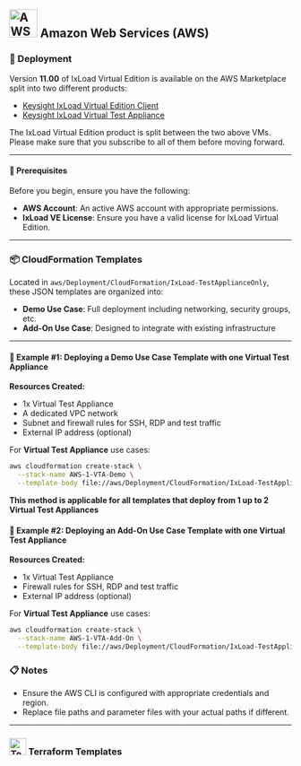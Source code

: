 ## <img src="https://a0.awsstatic.com/libra-css/images/logos/aws_logo_smile_1200x630.png" alt="AWS Logo" width="50"/> Amazon Web Services (AWS)

### 🚀 Deployment

Version **11.00** of IxLoad Virtual Edition is available on the AWS Marketplace split into two different products:

- [Keysight IxLoad Virtual Edition Client](https://aws.amazon.com/marketplace/pp/prodview-fee3kemll2qvy)
- [Keysight IxLoad Virtual Test Appliance](https://aws.amazon.com/marketplace/pp/prodview-ytjro3kw7ad26)

The IxLoad Virtual Edition product is split between the two above VMs. Please make sure that you subscribe to all of them before moving forward. 

---
#### 🔧 Prerequisites

Before you begin, ensure you have the following:
- **AWS Account**: An active AWS account with appropriate permissions.
- **IxLoad VE License**: Ensure you have a valid license for IxLoad Virtual Edition.
---

### 📦 CloudFormation Templates

Located in `aws/Deployment/CloudFormation/IxLoad-TestApplianceOnly`, these JSON templates are organized into:

- **Demo Use Case**: Full deployment including networking, security groups, etc.
- **Add-On Use Case**: Designed to integrate with existing infrastructure
---

#### 🧪 Example #1: Deploying a Demo Use Case Template with one Virtual Test Appliance

**Resources Created:**
- 1x Virtual Test Appliance
- A dedicated VPC network
- Subnet and firewall rules for SSH, RDP and test traffic
- External IP address (optional)

For **Virtual Test Appliance** use cases:

```bash
aws cloudformation create-stack \
  --stack-name AWS-1-VTA-Demo \
  --template-body file://aws/Deployment/CloudFormation/IxLoad-TestApplianceOnly/AWS-1-VTA-Demo-Use-Case.json
```

**This method is applicable for all templates that deploy from 1 up to 2 Virtual Test Appliances**

#### 🧪 Example #2: Deploying an Add-On Use Case Template with one Virtual Test Appliance

**Resources Created:**
- 1x Virtual Test Appliance
- Firewall rules for SSH, RDP and test traffic
- External IP address (optional)

For **Virtual Test Appliance** use cases:

```bash
aws cloudformation create-stack \
  --stack-name AWS-1-VTA-Add-On \
  --template-body file://aws/Deployment/CloudFormation/IxLoad-TestApplianceOnly/AWS-1-VTA-Add-On-Use-Case.json
```

### 📋 Notes
- Ensure the AWS CLI is configured with appropriate credentials and region.
- Replace file paths and parameter files with your actual paths if different.
---

### <img src="https://www.vectorlogo.zone/logos/terraformio/terraformio-icon.svg" width="30" alt="Terraform logo"> Terraform Templates
